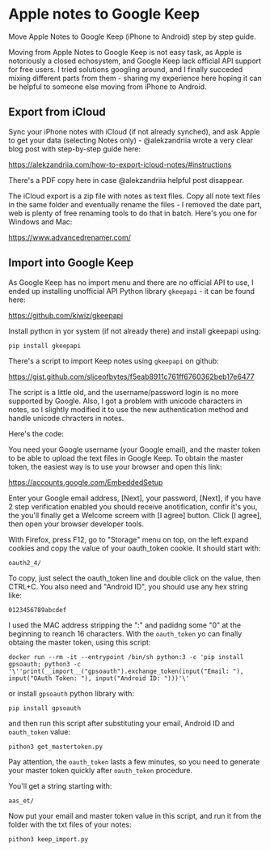 # Apple notes to Google Keep
Move Apple Notes to Google Keep (iPhone to Android) step by step guide.

Moving from Apple Notes to Google Keep is not easy task, as Apple is notoriously a closed echosystem, and Google Keep lack official API support for free users. I tried solutions googling around, and I finally succeded mixing different parts from them - sharing my experience here hoping it can be helpful to someone else moving from iPhone to Android.

## Export from iCloud
Sync your iPhone notes with iCloud (if not already synched), and ask Apple to get your data (selecting Notes only) - @alekzandriia wrote a very clear blog post with step-by-step guide here:

https://alekzandriia.com/how-to-export-icloud-notes/#instructions

There's a PDF copy here in case @alekzandriia helpful post disappear.

The iCloud export is a zip file with notes as text files. Copy all note text files in the same folder and eventually rename the files - I removed the date part, web is plenty of free renaming tools to do that in batch. Here's you one for Windows and Mac:

https://www.advancedrenamer.com/


## Import into Google Keep
As Google Keep has no import menu and there are no official API to use, I ended up installing unofficial API Python library `gkeepapi` - it can be found here:

https://github.com/kiwiz/gkeepapi

Install python in yor system (if not already there) and install gkeepapi using:
~~~
pip install gkeepapi
~~~
There's a script to import Keep notes using `gkeepapi` on github:

https://gist.github.com/sliceofbytes/f5eab8911c761ff6760362beb17e6477

The script is a little old, and the username/password login is no more supported by Google. Also, I got a problem with unicode characters in notes, so I slightly modified it to use the new authentication method and handle unicode chracters in notes.

Here's the code:



You need your Google username (your Google email), and the master token to be able to upload the text files in Google Keep. To obtain the master token, the easiest way is to use your browser and open this link:

https://accounts.google.com/EmbeddedSetup

Enter your Google email address, [Next], your password, [Next], if you have 2 step verification enabled you should receive anotification, confir it's you, the you'll finally get a Welcome screem with [I agree] button. Click [I agree], then open your browser developer tools.

With Firefox, press F12, go to "Storage" menu on top, on the left expand cookies and copy the value of your oauth_token cookie. It should start with:
~~~
oauth2_4/
~~~
To copy, just select the oauth_token line and double click on the value, then CTRL+C. You also need and "Android ID", you should use any hex string like:
~~~
0123456789abcdef
~~~
I used the MAC address stripping the ":" and padidng some "0" at the beginning to reanch 16 characters. With the `oauth_token` yo can finally obtaing the master token, using this script:
~~~
docker run --rm -it --entrypoint /bin/sh python:3 -c 'pip install gpsoauth; python3 -c '\''print(__import__("gpsoauth").exchange_token(input("Email: "), input("OAuth Token: "), input("Android ID: ")))'\'
~~~
or install `gpsoauth` python library with:
~~~
pip install gpsoauth
~~~
and then run this script after substituting your email, Android ID and `oauth_token` value:
~~~
pithon3 get_mastertoken.py
~~~
Pay attention, the `oauth_token` lasts a few minutes, so you need to generate your master token quickly after `oauth_token` procedure.

You'll get a string starting with:
~~~
aas_et/
~~~

Now put your email and master token value in this script, and run it from the folder with the txt files of your notes:
~~~
pithon3 keep_import.py
~~~



